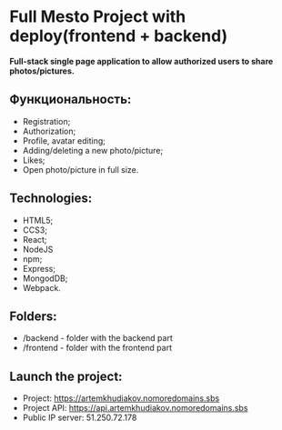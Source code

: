 # Full Mesto Project with deploy(frontend + backend)
**Full-stack single page application 
to allow authorized users to share photos/pictures.**

## Функциональность:
* Registration;
* Authorization;
* Profile, avatar editing;
* Adding/deleting a new photo/picture;
* Likes;
* Open photo/picture in full size.

## Technologies:
* HTML5;
* CCS3;
* React;
* NodeJS
* npm;
* Express;
* MongodDB;
* Webpack.

## Folders:
* /backend - folder with the backend part
* /frontend - folder with the frontend part


## Launch the project:

* Project: https://artemkhudiakov.nomoredomains.sbs
* Project API: https://api.artemkhudiakov.nomoredomains.sbs
* Public IP server: 51.250.72.178